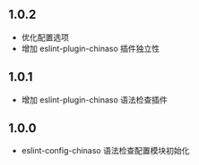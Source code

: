 ## 1.0.2

* 优化配置选项
* 增加 eslint-plugin-chinaso 插件独立性


## 1.0.1

* 增加 eslint-plugin-chinaso 语法检查插件


## 1.0.0

* eslint-config-chinaso 语法检查配置模块初始化
